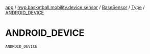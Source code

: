 [app](../../../index.md) / [hwp.basketball.mobility.device.sensor](../../index.md) / [BaseSensor](../index.md) / [Type](index.md) / [ANDROID_DEVICE](.)

# ANDROID_DEVICE

`ANDROID_DEVICE`